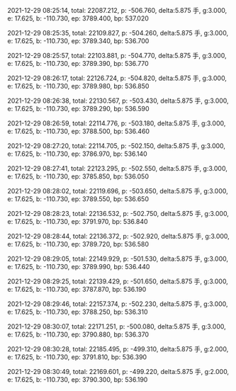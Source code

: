 2021-12-29 08:25:14, total: 22087.212, p: -506.760, delta:5.875 手, g:3.000, e: 17.625, b: -110.730, ep: 3789.400, bp: 537.020

2021-12-29 08:25:35, total: 22109.827, p: -504.260, delta:5.875 手, g:3.000, e: 17.625, b: -110.730, ep: 3789.340, bp: 536.700

2021-12-29 08:25:57, total: 22103.881, p: -504.770, delta:5.875 手, g:3.000, e: 17.625, b: -110.730, ep: 3789.390, bp: 536.770

2021-12-29 08:26:17, total: 22126.724, p: -504.820, delta:5.875 手, g:3.000, e: 17.625, b: -110.730, ep: 3789.980, bp: 536.850

2021-12-29 08:26:38, total: 22130.567, p: -503.430, delta:5.875 手, g:3.000, e: 17.625, b: -110.730, ep: 3789.290, bp: 536.590

2021-12-29 08:26:59, total: 22114.776, p: -503.180, delta:5.875 手, g:3.000, e: 17.625, b: -110.730, ep: 3788.500, bp: 536.460

2021-12-29 08:27:20, total: 22114.705, p: -502.150, delta:5.875 手, g:3.000, e: 17.625, b: -110.730, ep: 3786.970, bp: 536.140

2021-12-29 08:27:41, total: 22123.295, p: -502.550, delta:5.875 手, g:3.000, e: 17.625, b: -110.730, ep: 3785.850, bp: 536.050

2021-12-29 08:28:02, total: 22119.696, p: -503.650, delta:5.875 手, g:3.000, e: 17.625, b: -110.730, ep: 3789.550, bp: 536.650

2021-12-29 08:28:23, total: 22136.532, p: -502.750, delta:5.875 手, g:3.000, e: 17.625, b: -110.730, ep: 3791.970, bp: 536.840

2021-12-29 08:28:44, total: 22136.372, p: -502.920, delta:5.875 手, g:3.000, e: 17.625, b: -110.730, ep: 3789.720, bp: 536.580

2021-12-29 08:29:05, total: 22149.929, p: -501.530, delta:5.875 手, g:3.000, e: 17.625, b: -110.730, ep: 3789.990, bp: 536.440

2021-12-29 08:29:25, total: 22139.429, p: -501.650, delta:5.875 手, g:3.000, e: 17.625, b: -110.730, ep: 3787.870, bp: 536.190

2021-12-29 08:29:46, total: 22157.374, p: -502.230, delta:5.875 手, g:3.000, e: 17.625, b: -110.730, ep: 3788.250, bp: 536.310

2021-12-29 08:30:07, total: 22171.251, p: -500.080, delta:5.875 手, g:3.000, e: 17.625, b: -110.730, ep: 3790.880, bp: 536.370

2021-12-29 08:30:28, total: 22185.495, p: -499.310, delta:5.875 手, g:2.000, e: 17.625, b: -110.730, ep: 3791.810, bp: 536.390

2021-12-29 08:30:49, total: 22169.601, p: -499.220, delta:5.875 手, g:2.000, e: 17.625, b: -110.730, ep: 3790.300, bp: 536.190